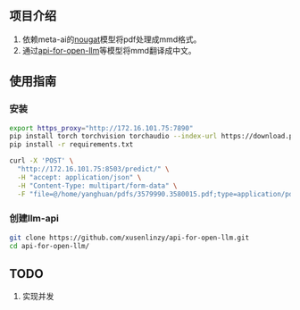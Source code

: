 



## 项目介绍

1. 依赖meta-ai的[nougat](https://github.com/facebookresearch/nougat)模型将pdf处理成mmd格式。
2. 通过[api-for-open-llm](https://github.com/xusenlinzy/api-for-open-llm)等模型将mmd翻译成中文。

## 使用指南

### 安装
```bash
export https_proxy="http://172.16.101.75:7890"
pip install torch torchvision torchaudio --index-url https://download.pytorch.org/whl/cu118
pip install -r requirements.txt
```

```bash
curl -X 'POST' \
  "http://172.16.101.75:8503/predict/" \
  -H "accept: application/json" \
  -H "Content-Type: multipart/form-data" \
  -F "file=@/home/yanghuan/pdfs/3579990.3580015.pdf;type=application/pdf"
```

### 创建llm-api

```bash
git clone https://github.com/xusenlinzy/api-for-open-llm.git
cd api-for-open-llm/


```

## TODO

1. 实现并发
